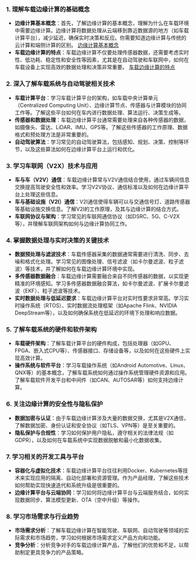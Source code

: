 ### 1. **理解车载边缘计算的基础概念**
   - **边缘计算基本概念**：首先，了解边缘计算的基本概念，理解为什么在车载环境中需要边缘计算。边缘计算将数据处理从云端移到靠近数据源的地方（如车载计算平台），减少延迟，确保实时决策和反应。你需要知道边缘计算与传统的云计算和端侧计算的区别。
   [边缘计算基本概念](ECDef)
   - **车载边缘计算的特点**：车载边缘计算不仅要处理传感器数据，还需要考虑实时性、低功耗、稳定性和安全性等因素，尤其是在自动驾驶和车联网中，如何在车载设备上实现高效的数据处理和决策非常重要。
   [车载边缘计算的特点](VECAttr)

### 2. **深入了解车载系统与自动驾驶相关技术**
   - **车载计算平台**：学习车载计算平台的架构，如车载中央计算单元（Centralized Computing Unit）、边缘计算节点、传感器与计算模块的协同工作等。了解这些平台如何在车内进行数据处理、算法运行、决策生成等。
   - **传感器和数据处理**：车载边缘计算平台通常需要处理来自各种传感器的数据，如摄像头、雷达、LiDAR、IMU、GPS等。了解这些传感器的工作原理、数据格式和预处理方法是非常重要的。
   - **自动驾驶算法**：学习常见的自动驾驶算法，包括感知、规划、决策、控制等环节，以及这些算法如何在边缘计算平台上运行和优化。

### 3. **学习车联网（V2X）技术与应用**
   - **车与车（V2V）通信**：车载边缘计算常与V2V通信结合使用，通过车辆间信息交换提高驾驶安全性和效率。学习V2V协议、通信标准以及如何在边缘计算平台上处理这些信息。
   - **车与基础设施（V2I）通信**：V2I通信使得车辆可以与交通信号灯、道路传感器等基础设施交换信息。了解V2I的工作原理，及其与边缘计算的结合方式。
   - **车联网协议与架构**：学习常见的车联网通信协议（如DSRC、5G、C-V2X等），并理解车联网架构如何与边缘计算协同工作。

### 4. **掌握数据处理与实时决策的关键技术**
   - **数据预处理与滤波技术**：车载传感器采集的数据通常需要进行清洗、同步、去噪和格式化处理。学习常见的图像处理、信号滤波（如卡尔曼滤波、粒子滤波）等技术，并了解如何在车载边缘计算环境中实现。
   - **多传感器数据融合**：车载边缘计算需要融合来自不同传感器的数据，以实现更精准的环境感知。学习多传感器数据融合算法，如卡尔曼滤波、扩展卡尔曼滤波（EKF）、粒子滤波等技术。
   - **实时数据处理与低延迟要求**：车载边缘计算平台对实时性要求非常高。学习实时操作系统（RTOS）、实时数据流处理框架（如Apache Flink、NVIDIA DeepStream等），以及如何确保系统在低延迟的环境下处理和响应数据。

### 5. **了解车载系统的硬件和软件架构**
   - **车载硬件架构**：了解车载计算平台的硬件构成，包括处理器（如GPU、FPGA、嵌入式CPU等）、传感器接口、存储设备等，以及如何在这些硬件上实现高效计算。
   - **操作系统与软件平台**：学习车载操作系统（如Android Automotive、Linux、QNX等）的基本概念，了解车载系统如何通过操作系统管理硬件资源和应用。了解车载软件开发平台和中间件（如CAN、AUTOSAR等）如何支持边缘计算。

### 6. **关注边缘计算的安全性与隐私保护**
   - **数据加密与认证**：由于车载边缘计算涉及大量的数据交换，尤其是V2X通信，了解数据加密、身份认证和安全协议（如TLS、VPN等）是至关重要的。
   - **隐私保护与合规性**：学习如何保护用户隐私，遵守相关的法律法规（如GDPR），以及如何在车载系统中实现数据脱敏和最小化数据收集。

### 7. **学习相关的开发工具与平台**
   - **容器化与虚拟化技术**：车载边缘计算平台往往利用Docker、Kubernetes等技术来实现应用的隔离、自动化部署和资源管理。作为产品经理，了解这些技术如何帮助实现快速迭代和系统升级是很重要的。
   - **边缘计算平台与云端协同**：学习如何将边缘计算平台与云端服务结合，如何实现数据同步、算法模型更新、OTA（空中升级）等操作。

### 8. **学习市场需求与行业趋势**
   - **市场需求分析**：了解车载边缘计算在智能驾驶、车联网、自动驾驶等领域的实际需求和市场趋势，学习如何根据市场需求定义产品方向和功能。
   - **竞争分析**：分析竞争对手的车载边缘计算产品，了解他们的优势和不足，以帮助制定更具竞争力的产品策略。

